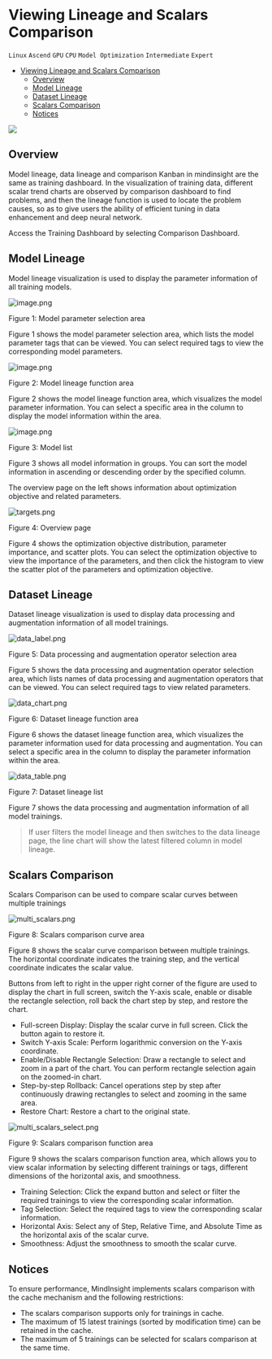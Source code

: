 # Viewing Lineage and Scalars Comparison

`Linux` `Ascend` `GPU` `CPU` `Model Optimization` `Intermediate` `Expert`

<!-- TOC -->

- [Viewing Lineage and Scalars Comparison](#viewing-lineage-and-scalars-comparison)
    - [Overview](#overview)
    - [Model Lineage](#model-lineage)
    - [Dataset Lineage](#dataset-lineage)
    - [Scalars Comparison](#scalars-comparison)
    - [Notices](#notices)

<!-- /TOC -->

<a href="https://gitee.com/mindspore/docs/blob/r1.5/docs/mindinsight/docs/source_en/lineage_and_scalars_comparison.md" target="_blank"><img src="https://gitee.com/mindspore/docs/raw/r1.5/resource/_static/logo_source_en.png"></a>

## Overview

Model lineage, data lineage and comparison Kanban in mindinsight are the same as training dashboard. In the visualization of training data, different scalar trend charts are observed by comparison dashboard to find problems, and then the lineage function is used to locate the problem causes, so as to give users the ability of efficient tuning in data enhancement and deep neural network.

Access the Training Dashboard by selecting Comparison Dashboard.

## Model Lineage

Model lineage visualization is used to display the parameter information of all training models.

![image.png](./images/lineage_label.png)

Figure 1: Model parameter selection area

Figure 1 shows the model parameter selection area, which lists the model parameter tags that can be viewed. You can select required tags to view the corresponding model parameters.

![image.png](./images/lineage_model_chart.png)

Figure 2: Model lineage function area

Figure 2 shows the model lineage function area, which visualizes the model parameter information. You can select a specific area in the column to display the model information within the area.

![image.png](./images/lineage_model_table.png)

Figure 3: Model list

Figure 3 shows all model information in groups. You can sort the model information in ascending or descending order by the specified column.

The overview page on the left shows information about optimization objective and related parameters.

![targets.png](./images/targets.png)

Figure 4: Overview page

Figure 4 shows the optimization objective distribution, parameter importance, and scatter plots. You can select the optimization objective to view the importance of the parameters, and then click the histogram to view the scatter plot of the parameters and optimization objective.

## Dataset Lineage

Dataset lineage visualization is used to display data processing and augmentation information of all model trainings.

![data_label.png](./images/data_label.png)

Figure 5: Data processing and augmentation operator selection area

Figure 5 shows the data processing and augmentation operator selection area, which lists names of data processing and augmentation operators that can be viewed. You can select required tags to view related parameters.

![data_chart.png](./images/data_chart.png)

Figure 6: Dataset lineage function area

Figure 6 shows the dataset lineage function area, which visualizes the parameter information used for data processing and augmentation. You can select a specific area in the column to display the parameter information within the area.

![data_table.png](./images/data_table.png)

Figure 7: Dataset lineage list

Figure 7 shows the data processing and augmentation information of all model trainings.

> If user filters the model lineage and then switches to the data lineage page, the line chart will show the latest filtered column in model lineage.

## Scalars Comparison

Scalars Comparison can be used to compare scalar curves between multiple trainings

![multi_scalars.png](./images/multi_scalars.png)

Figure 8: Scalars comparison curve area

Figure 8 shows the scalar curve comparison between multiple trainings. The horizontal coordinate indicates the training step, and the vertical coordinate indicates the scalar value.

Buttons from left to right in the upper right corner of the figure are used to display the chart in full screen, switch the Y-axis scale, enable or disable the rectangle selection, roll back the chart step by step, and restore the chart.

- Full-screen Display: Display the scalar curve in full screen. Click the button again to restore it.
- Switch Y-axis Scale: Perform logarithmic conversion on the Y-axis coordinate.
- Enable/Disable Rectangle Selection: Draw a rectangle to select and zoom in a part of the chart. You can perform rectangle selection again on the zoomed-in chart.
- Step-by-step Rollback: Cancel operations step by step after continuously drawing rectangles to select and zooming in the same area.
- Restore Chart: Restore a chart to the original state.

![multi_scalars_select.png](./images/multi_scalars_select.png)

Figure 9: Scalars comparison function area

Figure 9 shows the scalars comparison function area, which allows you to view scalar information by selecting different trainings or tags, different dimensions of the horizontal axis, and smoothness.

- Training Selection: Click the expand button and select or filter the required trainings to view the corresponding scalar information.
- Tag Selection: Select the required tags to view the corresponding scalar information.
- Horizontal Axis: Select any of Step, Relative Time, and Absolute Time as the horizontal axis of the scalar curve.
- Smoothness: Adjust the smoothness to smooth the scalar curve.

## Notices

To ensure performance, MindInsight implements scalars comparison with the cache mechanism and the following restrictions:

- The scalars comparison supports only for trainings in cache.
- The maximum of 15 latest trainings (sorted by modification time) can be retained in the cache.
- The maximum of 5 trainings can be selected for scalars comparison at the same time.
